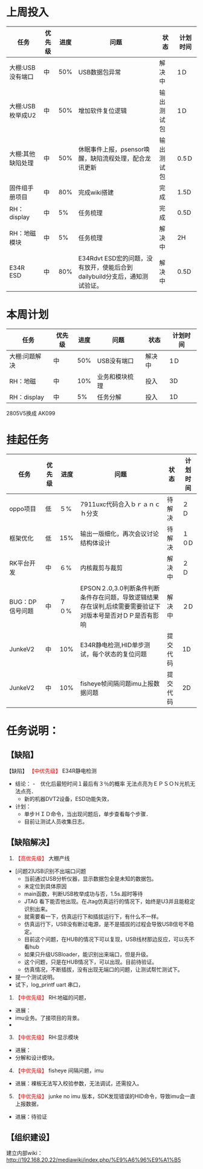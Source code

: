 

# 上周投入
| 任务| 优先级 | 进度 | 问题| 状态|计划时间 |
|-----|-------| ---- | ---|----|--------|
|大棚:USB没有端口| 中 |50%  |USB数据包异常| 解决中|1Ｄ|
|大棚:USB枚举成U2| 中 |50%  |增加软件复位逻辑|输出测试包|1Ｄ|
|大棚:其他缺陷处理| 中 |50%  |休眠事件上报，psensor唤醒，缺陷流程处理，配合龙讯更新|输出测试包|0.5Ｄ|
|固件组手册项目| 中 | 80%  |完成wiki搭建| 完成|1.5D|
|RH：display| 中 | 5%  |任务梳理| 完成|0.5D|
|RH：地磁模块| 中 | 5%  |任务梳理| 解决中|2H|
|E34R ESD| 中 |80%  |E34Rdvt ESD宏的问题，没有放开，使能后合到dailybuild分支后，通知测试验证。| 解决中|0.5D|


# 本周计划
| 任务| 优先级 | 进度 | 问题| 状态|计划时间 |
|-----|-------| ---- | ---|----|--------|
|大棚:问题解决| 中 |50%  |USB没有端口| 解决中|1Ｄ|
|RH：地磁| 中 | 10%  |业务和模块梳理| 投入|3D|
|RH：display| 中 | 5%  |任务分解| 投入|1D|

2805V5换成 AK099 

# 挂起任务
| 任务| 优先级 | 进度 | 问题| 状态|计划时间 |
|-----|-------| ---- | ---|----|--------|
| oppo项目 | 低 | ５%  | 7911uxc代码合入ｂｒａｎｃｈ分支| 待解决| ２Ｄ  |
| 框架优化 | 低 | 15%  | 输出一版细化，再次会议讨论结构体设计 | 待解决 | １０D|
| RK平台开发| 中 | ６%  |内核裁剪与裁剪| 解决中| ２Ｄ|
| BUG：DP信号问题 | 中| ７０%  | EPSON２.0,3.0判断条件判断条件存在问题，导致逻辑结果存在误判,后续需要需要验证下对版本号是否对ＤＰ是否有影响|解决中 |２D|
|JunkeV2| 中 | 10%  |E34R静电检测,HID单步测试，每个状态的复位问题| 提交代码|1D|
|JunkeV2| 中 | 10%  |fisheye帧间隔问题imu上报数据问题| 提交代码|2D|

# 任务说明：
## 【缺陷】
【缺陷】<font color='red'> 【中优先级】  </font>E34R静电检测
- 结论：
    -　优化后最短时间１最后有３％的概率 无法点亮为ＥＰＳＯＮ光机无法点亮．
    -  新的机器DVT2设备，ESD功能失效，
- 计划：    
    - 单步ＨＩＤ命令，当出现问题后，单步查看每个步骤．
    - 目前让测试人员收集日志。



## 【缺陷解决】
1. <font color='red'> 【高优先级】  </font>大棚产线
- [问题2]USB识别不出端口问题
   - 当前通过USB分析仪器，显示数据包全是未知的数据包。
   - 未定位到具体原因 
   - main函数，判断USB枚举成功与否，1.5s.超时等待
   - JTAG 看下能否他出现。在Jtag仿真运行的情况下，始终是U3并且能稳定识别出来。
   - 就需要看一下，仿真运行下和插拔运行下，有什么不一样。
   - 仿真运行下，USB没有断过电源，是不是插拔的过程会导致USB信号不稳定。
   - 目前这个问题，在HUB的情况下可以复现，USB线材那边反应，可以先不看hub
   - 如果只升级USBloader，能识别出来端口，但是升级。
   - 这个问题，只是在HUB情况下，可以出现。目前待验证。
   - 仿真情况，不断插拔，没有出现无端口的问题，让测试帮忙测试下。
- 提一个测试说明。 
- 试下，log_printf uart 串口，
  

1. <font color='red'> 【中优先级】  </font>RH:地磁的问题，
- 进展：
- imu业务。了接项目的背景。
- 
3. <font color='red'> 【中优先级】  </font>RH:显示模块
- 进展：
- 分解和设计模块。


4. <font color='red'> 【中优先级】  </font>fisheye 间隔问题，imu
- 进展：裸板无法写入校验参数，无法调试，还需投入。

5. <font color='red'> 【中优先级】  </font> junke no imu 版本，SDK发现错误的HID命令，导致imu会一直上报数据，
- 进展：待验证


## 【组织建设】
建立内部wiki： http://192.168.20.22/mediawiki/index.php/%E9%A6%96%E9%A1%B5




